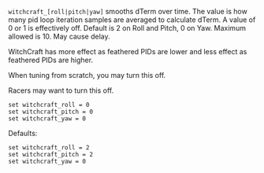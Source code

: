 `witchcraft_[roll|pitch|yaw]` smooths dTerm over time. The value is how many pid loop iteration samples are averaged to calculate dTerm. A value of 0 or 1 is effectively off. Default is 2 on Roll and Pitch, 0 on Yaw. Maximum allowed is 10. May cause delay.

WitchCraft has more effect as feathered PIDs are lower and less effect as feathered PIDs are higher.

When tuning from scratch, you may turn this off.

Racers may want to turn this off.

```
set witchcraft_roll = 0
set witchcraft_pitch = 0
set witchcraft_yaw = 0
```

Defaults:
```
set witchcraft_roll = 2
set witchcraft_pitch = 2
set witchcraft_yaw = 0
```
